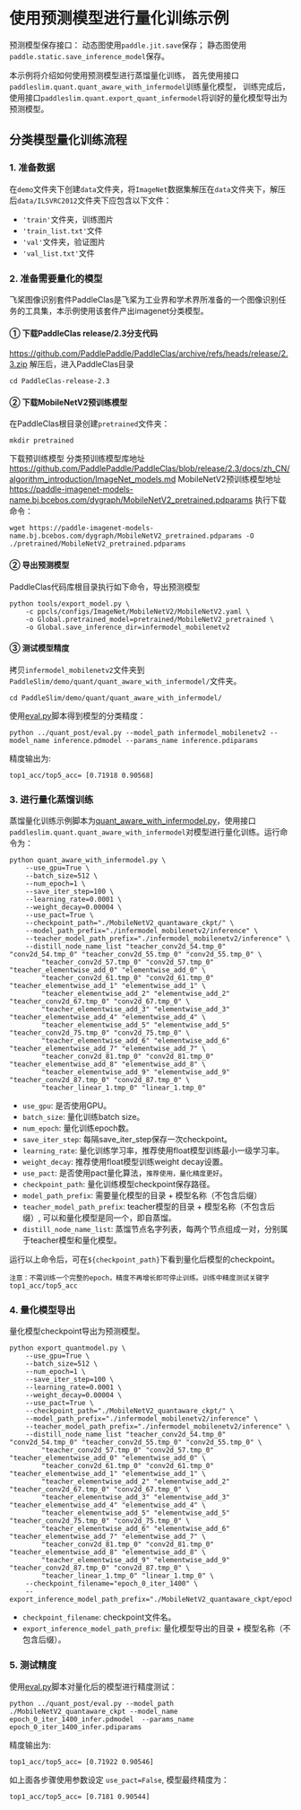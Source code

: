 # 使用预测模型进行量化训练示例

预测模型保存接口：
动态图使用``paddle.jit.save``保存；
静态图使用``paddle.static.save_inference_model``保存。

本示例将介绍如何使用预测模型进行蒸馏量化训练，
首先使用接口``paddleslim.quant.quant_aware_with_infermodel``训练量化模型，
训练完成后，使用接口``paddleslim.quant.export_quant_infermodel``将训好的量化模型导出为预测模型。

## 分类模型量化训练流程

### 1. 准备数据

在``demo``文件夹下创建``data``文件夹，将``ImageNet``数据集解压在``data``文件夹下，解压后``data/ILSVRC2012``文件夹下应包含以下文件：
- ``'train'``文件夹，训练图片
- ``'train_list.txt'``文件
- ``'val'``文件夹，验证图片
- ``'val_list.txt'``文件

### 2. 准备需要量化的模型

飞桨图像识别套件PaddleClas是飞桨为工业界和学术界所准备的一个图像识别任务的工具集，本示例使用该套件产出imagenet分类模型。
#### ① 下载PaddleClas release/2.3分支代码
<https://github.com/PaddlePaddle/PaddleClas/archive/refs/heads/release/2.3.zip>
解压后，进入PaddleClas目录
```
cd PaddleClas-release-2.3
```
#### ② 下载MobileNetV2预训练模型
在PaddleClas根目录创建``pretrained``文件夹：
```
mkdir pretrained
```

下载预训练模型
分类预训练模型库地址 <https://github.com/PaddlePaddle/PaddleClas/blob/release/2.3/docs/zh_CN/algorithm_introduction/ImageNet_models.md>
MobileNetV2预训练模型地址 <https://paddle-imagenet-models-name.bj.bcebos.com/dygraph/MobileNetV2_pretrained.pdparams>
执行下载命令：
```
wget https://paddle-imagenet-models-name.bj.bcebos.com/dygraph/MobileNetV2_pretrained.pdparams -O ./pretrained/MobileNetV2_pretrained.pdparams
```

#### ② 导出预测模型
PaddleClas代码库根目录执行如下命令，导出预测模型
```
python tools/export_model.py \
    -c ppcls/configs/ImageNet/MobileNetV2/MobileNetV2.yaml \
    -o Global.pretrained_model=pretrained/MobileNetV2_pretrained \
    -o Global.save_inference_dir=infermodel_mobilenetv2
```
#### ③ 测试模型精度
拷贝``infermodel_mobilenetv2``文件夹到``PaddleSlim/demo/quant/quant_aware_with_infermodel/``文件夹。
```
cd PaddleSlim/demo/quant/quant_aware_with_infermodel/
```
使用[eval.py](../quant_post/eval.py)脚本得到模型的分类精度：
```
python ../quant_post/eval.py --model_path infermodel_mobilenetv2 --model_name inference.pdmodel --params_name inference.pdiparams
```
精度输出为:
```
top1_acc/top5_acc= [0.71918 0.90568]
```

### 3. 进行量化蒸馏训练

蒸馏量化训练示例脚本为[quant_aware_with_infermodel.py](./quant_aware_with_infermodel.py)，使用接口``paddleslim.quant.quant_aware_with_infermodel``对模型进行量化训练。运行命令为：
```
python quant_aware_with_infermodel.py \
    --use_gpu=True \
    --batch_size=512 \
    --num_epoch=1 \
    --save_iter_step=100 \
    --learning_rate=0.0001 \
    --weight_decay=0.00004 \
    --use_pact=True \
    --checkpoint_path="./MobileNetV2_quantaware_ckpt/" \
    --model_path_prefix="./infermodel_mobilenetv2/inference" \
    --teacher_model_path_prefix="./infermodel_mobilenetv2/inference" \
    --distill_node_name_list "teacher_conv2d_54.tmp_0" "conv2d_54.tmp_0" "teacher_conv2d_55.tmp_0" "conv2d_55.tmp_0" \
        "teacher_conv2d_57.tmp_0" "conv2d_57.tmp_0" "teacher_elementwise_add_0" "elementwise_add_0" \
        "teacher_conv2d_61.tmp_0" "conv2d_61.tmp_0" "teacher_elementwise_add_1" "elementwise_add_1" \
        "teacher_elementwise_add_2" "elementwise_add_2" "teacher_conv2d_67.tmp_0" "conv2d_67.tmp_0" \
        "teacher_elementwise_add_3" "elementwise_add_3" "teacher_elementwise_add_4" "elementwise_add_4" \
        "teacher_elementwise_add_5" "elementwise_add_5" "teacher_conv2d_75.tmp_0" "conv2d_75.tmp_0" \
        "teacher_elementwise_add_6" "elementwise_add_6" "teacher_elementwise_add_7" "elementwise_add_7" \
        "teacher_conv2d_81.tmp_0" "conv2d_81.tmp_0" "teacher_elementwise_add_8" "elementwise_add_8" \
        "teacher_elementwise_add_9" "elementwise_add_9" "teacher_conv2d_87.tmp_0" "conv2d_87.tmp_0" \
        "teacher_linear_1.tmp_0" "linear_1.tmp_0"
```
- ``use_gpu``: 是否使用GPU。
- ``batch_size``: 量化训练batch size。
- ``num_epoch``: 量化训练epoch数。
- ``save_iter_step``: 每隔save_iter_step保存一次checkpoint。
- ``learning_rate``: 量化训练学习率，推荐使用float模型训练最小一级学习率。
- ``weight_decay``: 推荐使用float模型训练weight decay设置。
- ``use_pact``: 是否使用pact量化算法，``推荐使用，量化精度更好``。
- ``checkpoint_path``: 量化训练模型checkpoint保存路径。
- ``model_path_prefix``: 需要量化模型的目录 + 模型名称（不包含后缀）
- ``teacher_model_path_prefix``: teacher模型的目录 + 模型名称（不包含后缀）, 可以和量化模型是同一个，即自蒸馏。
- ``distill_node_name_list``: 蒸馏节点名字列表，每两个节点组成一对，分别属于teacher模型和量化模型。

运行以上命令后，可在``${checkpoint_path}``下看到量化后模型的checkpoint。

``注意：不需训练一个完整的epoch，精度不再增长即可停止训练。训练中精度测试关键字 top1_acc/top5_acc``

### 4. 量化模型导出

量化模型checkpoint导出为预测模型。
```
python export_quantmodel.py \
    --use_gpu=True \
    --batch_size=512 \
    --num_epoch=1 \
    --save_iter_step=100 \
    --learning_rate=0.0001 \
    --weight_decay=0.00004 \
    --use_pact=True \
    --checkpoint_path="./MobileNetV2_quantaware_ckpt/" \
    --model_path_prefix="./infermodel_mobilenetv2/inference" \
    --teacher_model_path_prefix="./infermodel_mobilenetv2/inference" \
    --distill_node_name_list "teacher_conv2d_54.tmp_0" "conv2d_54.tmp_0" "teacher_conv2d_55.tmp_0" "conv2d_55.tmp_0" \
        "teacher_conv2d_57.tmp_0" "conv2d_57.tmp_0" "teacher_elementwise_add_0" "elementwise_add_0" \
        "teacher_conv2d_61.tmp_0" "conv2d_61.tmp_0" "teacher_elementwise_add_1" "elementwise_add_1" \
        "teacher_elementwise_add_2" "elementwise_add_2" "teacher_conv2d_67.tmp_0" "conv2d_67.tmp_0" \
        "teacher_elementwise_add_3" "elementwise_add_3" "teacher_elementwise_add_4" "elementwise_add_4" \
        "teacher_elementwise_add_5" "elementwise_add_5" "teacher_conv2d_75.tmp_0" "conv2d_75.tmp_0" \
        "teacher_elementwise_add_6" "elementwise_add_6" "teacher_elementwise_add_7" "elementwise_add_7" \
        "teacher_conv2d_81.tmp_0" "conv2d_81.tmp_0" "teacher_elementwise_add_8" "elementwise_add_8" \
        "teacher_elementwise_add_9" "elementwise_add_9" "teacher_conv2d_87.tmp_0" "conv2d_87.tmp_0" \
        "teacher_linear_1.tmp_0" "linear_1.tmp_0" \
    --checkpoint_filename="epoch_0_iter_1400" \
    --export_inference_model_path_prefix="./MobileNetV2_quantaware_ckpt/epoch_0_iter_1400_infer"
```
- ``checkpoint_filename``: checkpoint文件名。
- ``export_inference_model_path_prefix``: 量化模型导出的目录 + 模型名称（不包含后缀）。

### 5. 测试精度

使用[eval.py](../quant_post/eval.py)脚本对量化后的模型进行精度测试：
```
python ../quant_post/eval.py --model_path ./MobileNetV2_quantaware_ckpt --model_name epoch_0_iter_1400_infer.pdmodel  --params_name epoch_0_iter_1400_infer.pdiparams
```
精度输出为:
```
top1_acc/top5_acc= [0.71922 0.90546]
```
如上面各步骤使用参数设定 ``use_pact=False``, 模型最终精度为：
```
top1_acc/top5_acc= [0.7181 0.90544]
```
